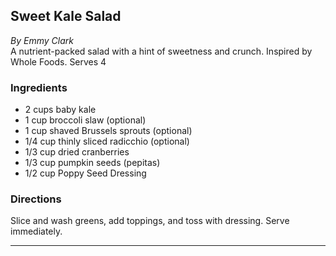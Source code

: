 ## Sweet Kale Salad

_By Emmy Clark_  
A nutrient-packed salad with a hint of sweetness and crunch. Inspired by Whole Foods. Serves 4

### Ingredients
- 2 cups baby kale
- 1 cup broccoli slaw (optional)
- 1 cup shaved Brussels sprouts (optional)
- 1/4 cup thinly sliced radicchio (optional)
- 1/3 cup dried cranberries
- 1/3 cup pumpkin seeds (pepitas)
- 1/2 cup Poppy Seed Dressing

### Directions
Slice and wash greens, add toppings, and toss with dressing. Serve immediately.

---